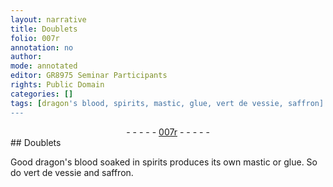 ```yaml
---
layout: narrative
title: Doublets
folio: 007r
annotation: no
author:
mode: annotated
editor: GR8975 Seminar Participants
rights: Public Domain
categories: []
tags: [dragon's blood, spirits, mastic, glue, vert de vessie, saffron]
---
```


 <div class="folio" align="center">- - - - - <a href="http://gallica.bnf.fr/ark:/12148/btv1b10500001g/f19.image" target="_blank">007r</a> - - - - - </div> 
##  Doublets 

 
  Good <span class="material">dragon's blood</span> soaked in <span class="material">spirits</span> produces its own <span class="material">mastic</span> or <span class="material">glue</span>. So do <span class="material"><span class="foreign">vert de vessie</span></span> and <span class="material">saffron</span>. 
 